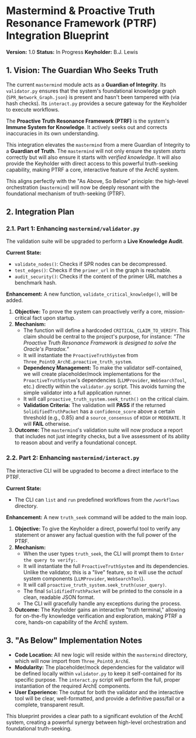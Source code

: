 # Mastermind & Proactive Truth Resonance Framework (PTRF) Integration Blueprint

**Version:** 1.0
**Status:** In Progress
**Keyholder:** B.J. Lewis

## 1. Vision: The Guardian Who Seeks Truth

The current `mastermind` module acts as a **Guardian of Integrity**. Its `validator.py` ensures that the system's foundational knowledge graph (`SPR_Network_Graph.json`) is present and hasn't been tampered with (via hash checks). Its `interact.py` provides a secure gateway for the Keyholder to execute workflows.

The **Proactive Truth Resonance Framework (PTRF)** is the system's **Immune System for Knowledge**. It actively seeks out and corrects inaccuracies in its own understanding.

This integration elevates the `mastermind` from a mere Guardian of Integrity to a **Guardian of Truth**. The `mastermind` will not only ensure the system *starts* correctly but will also ensure it starts with *verified knowledge*. It will also provide the Keyholder with direct access to this powerful truth-seeking capability, making PTRF a core, interactive feature of the ArchE system.

This aligns perfectly with the "As Above, So Below" principle: the high-level orchestration (`mastermind`) will now be deeply resonant with the foundational mechanism of truth-seeking (PTRF).

## 2. Integration Plan

### 2.1. Part 1: Enhancing `mastermind/validator.py`

The validation suite will be upgraded to perform a **Live Knowledge Audit**.

**Current State:**
- `validate_nodes()`: Checks if SPR nodes can be decompressed.
- `test_edges()`: Checks if the `primer_url` in the graph is reachable.
- `audit_security()`: Checks if the content of the primer URL matches a benchmark hash.

**Enhancement:** A new function, `validate_critical_knowledge()`, will be added.
1.  **Objective:** To prove the system can proactively verify a core, mission-critical fact upon startup.
2.  **Mechanism:**
    - The function will define a hardcoded `CRITICAL_CLAIM_TO_VERIFY`. This claim should be central to the project's purpose, for instance: *"The Proactive Truth Resonance Framework is designed to solve the Oracle's Paradox."*
    - It will instantiate the `ProactiveTruthSystem` from `Three_PointO_ArchE.proactive_truth_system`.
    - **Dependency Management:** To make the validator self-contained, we will create placeholder/mock implementations for the `ProactiveTruthSystem`'s dependencies (`LLMProvider`, `WebSearchTool`, etc.) directly within the `validator.py` script. This avoids turning the simple validator into a full application runner.
    - It will call `proactive_truth_system.seek_truth()` on the critical claim.
    - **Validation Criteria:** The validation will **PASS** if the returned `SolidifiedTruthPacket` has a `confidence_score` above a certain threshold (e.g., 0.85) and a `source_consensus` of `HIGH` or `MODERATE`. It will **FAIL** otherwise.
3.  **Outcome:** The `mastermind`'s validation suite will now produce a report that includes not just integrity checks, but a live assessment of its ability to reason about and verify a foundational concept.

### 2.2. Part 2: Enhancing `mastermind/interact.py`

The interactive CLI will be upgraded to become a direct interface to the PTRF.

**Current State:**
- The CLI can `list` and `run` predefined workflows from the `/workflows` directory.

**Enhancement:** A new `truth_seek` command will be added to the main loop.
1.  **Objective:** To give the Keyholder a direct, powerful tool to verify any statement or answer any factual question with the full power of the PTRF.
2.  **Mechanism:**
    - When the user types `truth_seek`, the CLI will prompt them to `Enter the query to verify:`.
    - It will instantiate the full `ProactiveTruthSystem` and its dependencies. Unlike the validator, this is a "live" feature, so it will use the *actual* system components (`LLMProvider`, `WebSearchTool`).
    - It will call `proactive_truth_system.seek_truth(user_query)`.
    - The final `SolidifiedTruthPacket` will be printed to the console in a clean, readable JSON format.
    - The CLI will gracefully handle any exceptions during the process.
3.  **Outcome:** The Keyholder gains an interactive "truth terminal," allowing for on-the-fly knowledge verification and exploration, making PTRF a core, hands-on capability of the ArchE system.

## 3. "As Below" Implementation Notes

- **Code Location:** All new logic will reside within the `mastermind` directory, which will now import from `Three_PointO_ArchE`.
- **Modularity:** The placeholder/mock dependencies for the validator will be defined locally within `validator.py` to keep it self-contained for its specific purpose. The `interact.py` script will perform the full, proper instantiation of the required ArchE components.
- **User Experience:** The output for both the validator and the interactive tool will be clear, well-formatted, and provide a definitive pass/fail or a complete, transparent result.

This blueprint provides a clear path to a significant evolution of the ArchE system, creating a powerful synergy between high-level orchestration and foundational truth-seeking. 